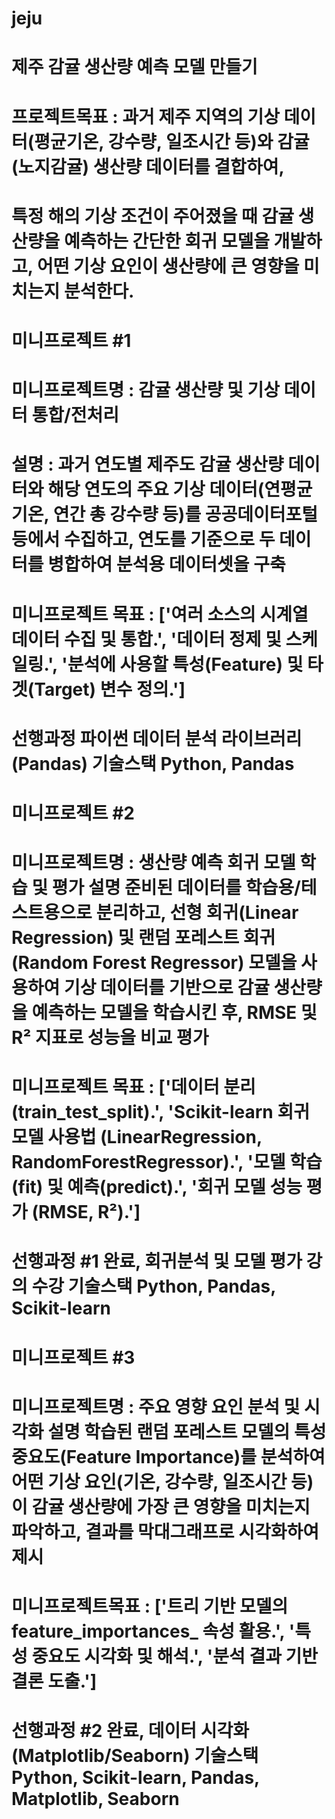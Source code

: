 # jeju
# 제주 감귤 생산량 예측 모델 만들기
# 프로젝트목표 : 과거 제주 지역의 기상 데이터(평균기온, 강수량, 일조시간 등)와 감귤(노지감귤) 생산량 데이터를 결합하여,
# 특정 해의 기상 조건이 주어졌을 때 감귤 생산량을 예측하는 간단한 회귀 모델을 개발하고, 어떤 기상 요인이 생산량에 큰 영향을 미치는지 분석한다.

# 미니프로젝트 #1
# 미니프로젝트명 : 감귤 생산량 및 기상 데이터 통합/전처리
# 설명 : 과거 연도별 제주도 감귤 생산량 데이터와 해당 연도의 주요 기상 데이터(연평균 기온, 연간 총 강수량 등)를 공공데이터포털 등에서 수집하고, 연도를 기준으로 두 데이터를 병합하여 분석용 데이터셋을 구축
# 미니프로젝트 목표 : ['여러 소스의 시계열 데이터 수집 및 통합.', '데이터 정제 및 스케일링.', '분석에 사용할 특성(Feature) 및 타겟(Target) 변수 정의.']
# 선행과정 파이썬 데이터 분석 라이브러리(Pandas) 기술스택 Python, Pandas

# 미니프로젝트 #2
# 미니프로젝트명 : 생산량 예측 회귀 모델 학습 및 평가 설명 준비된 데이터를 학습용/테스트용으로 분리하고, 선형 회귀(Linear Regression) 및 랜덤 포레스트 회귀(Random Forest Regressor) 모델을 사용하여 기상 데이터를 기반으로 감귤 생산량을 예측하는 모델을 학습시킨 후, RMSE 및 R² 지표로 성능을 비교 평가
# 미니프로젝트 목표 : ['데이터 분리 (train_test_split).', 'Scikit-learn 회귀 모델 사용법 (LinearRegression, RandomForestRegressor).', '모델 학습(fit) 및 예측(predict).', '회귀 모델 성능 평가 (RMSE, R²).']
# 선행과정 #1 완료, 회귀분석 및 모델 평가 강의 수강 기술스택 Python, Pandas, Scikit-learn

# 미니프로젝트 #3
# 미니프로젝트명 : 주요 영향 요인 분석 및 시각화 설명 학습된 랜덤 포레스트 모델의 특성 중요도(Feature Importance)를 분석하여 어떤 기상 요인(기온, 강수량, 일조시간 등)이 감귤 생산량에 가장 큰 영향을 미치는지 파악하고, 결과를 막대그래프로 시각화하여 제시
# 미니프로젝트목표 : ['트리 기반 모델의 feature_importances_ 속성 활용.', '특성 중요도 시각화 및 해석.', '분석 결과 기반 결론 도출.']
# 선행과정 #2 완료, 데이터 시각화(Matplotlib/Seaborn) 기술스택 Python, Scikit-learn, Pandas, Matplotlib, Seaborn
